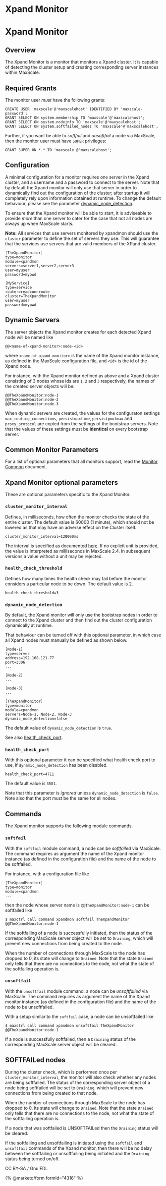 
# Xpand Monitor

# Xpand Monitor


## Overview


The Xpand Monitor is a monitor that monitors a Xpand cluster. It is
capable of detecting the cluster setup and creating corresponding server
instances within MaxScale.


## Required Grants


The monitor user *must* have the following grants:



```
CREATE USER 'maxscale'@'maxscalehost' IDENTIFIED BY 'maxscale-password';
GRANT SELECT ON system.membership TO 'maxscale'@'maxscalehost';
GRANT SELECT ON system.nodeinfo TO 'maxscale'@'maxscalehost';
GRANT SELECT ON system.softfailed_nodes TO 'maxscale'@'maxscalehost';
```



Further, if you want be able to *softfail* and *unsoftfail* a node via MaxScale,
then the monitor user must have `SUPER` privileges:



```
GRANT SUPER ON *.* TO 'maxscale'@'maxscalehost';
```



## Configuration


A minimal configuration for a monitor requires one server in the Xpand
cluster, and a username and a password to connect to the server. Note that
by default the Xpand monitor will only use that server in order to
dynamically find out the configuration of the cluster; after startup it
will completely rely upon information obtained at runtime. To change the
default behaviour, please see the parameter
[dynamic_node_detection](#dynamic_node_detection).


To ensure that the Xpand monitor will be able to start, it is adviseable
to provide *more* than one server to cater for the case that not all nodes
are always up when MaxScale starts.


**Note:** All services that use servers monitored by xpandmon should use
 the `cluster` parameter to define the set of servers they use. This will
 guarantee that the services use servers that are valid members of the
 XPand cluster.



```
[TheXpandMonitor]
type=monitor
module=xpandmon
servers=server1,server2,server3
user=myuser
password=mypwd

[MyService]
type=service
router=readconnroute
cluster=TheXpandMonitor
user=myuser
password=mypwd
```



## Dynamic Servers


The server objects the Xpand monitor creates for each detected
Xpand node will be named like



```
@@<name-of-xpand-monitor>:node-<id>
```



where `<name-of-xpand-monitor>` is the name of the Xpand monitor
instance, as defined in the MaxScale configuration file, and `<id>` is the
id of the Xpand node.


For instance, with the Xpand monitor defined as above and a Xpand
cluster consisting of 3 nodes whose ids are `1`, `2` and `3` respectively,
the names of the created server objects will be:



```
@@TheXpandMonitor:node-1
@@TheXpandMonitor:node-2
@@TheXpandMonitor:node-3
```



When dynamic servers are created, the values for the configuraton settings
`max_routing_connections`, `persistmaxtime`, `persistpoolmax` and
`proxy_protocol` are copied from the settings of the bootstrap servers.
Note that the values of these settings must be **identical** on every
bootstrap server.


## Common Monitor Parameters


For a list of optional parameters that all monitors support, read the
[Monitor Common](mariadb-maxscale-2302-common-monitor-parameters.md) document.


## Xpand Monitor optional parameters


These are optional parameters specific to the Xpand Monitor.


### `cluster_monitor_interval`


Defines, in milliseconds, how often the monitor checks the state of the
entire cluster. The default value is 60000 (1 minute), which should not
be lowered as that may have an adverse effect on the Cluster itself.



```
cluster_monitor_interval=120000ms
```



The interval is specified as documented
[here](../mariadb-maxscale-23-02-getting-started/mariadb-maxscale-2302-mariadb-maxscale-configuration-guide.md#durations). If no explicit unit
is provided, the value is interpreted as milliseconds in MaxScale 2.4. In subsequent
versions a value without a unit may be rejected.


### `health_check_threshold`


Defines how many times the health check may fail before the monitor
considers a particular node to be down. The default value is 2.



```
health_check_threshold=3
```



### `dynamic_node_detection`


By default, the Xpand monitor will only use the bootstrap nodes
in order to connect to the Xpand cluster and then find out the
cluster configuration dynamically at runtime.


That behaviour can be turned off with this optional parameter, in
which case all Xpand nodes must manually be defined as shown below.



```
[Node-1]
type=server
address=192.168.121.77
port=3306
...

[Node-2]
...

[Node-3]
...

[TheXpandMonitor]
type=monitor
module=xpandmon
servers=Node-1, Node-2, Node-3
dynamic_node_detection=false
```



The default value of `dynamic_node_detection` is `true`.


See also [health_check_port](#health_check_port).


### `health_check_port`


With this optional parameter it can be specified what health check
port to use, if `dynamic_node_detection` has been disabled.



```
health_check_port=4711
```



The default value is `3581`.


Note that this parameter is *ignored* unless `dynamic_node_detection`
is `false`. Note also that the port must be the same for all nodes.


## Commands


The Xpand monitor supports the following module commands.


### `softfail`


With the `softfail` module command, a node can be *softfailed* via
MaxScale. The command requires as argument the name of the Xpand
monitor instance (as defined in the configuration file) and the name
of the node to be softfailed.


For instance, with a configuration file like



```
[TheXpandMonitor]
type=monitor
module=xpandmon
...
```



then the node whose server name is `@@TheXpandMonitor:node-1` can
be softfailed like



```
$ maxctrl call command xpandmon softfail TheXpandMonitor @@TheXpandMonitor:node-1
```



If the softfailing of a node is successfully initiated, then the status
of the corresponding MaxScale server object will be set to `Draining`,
which will prevent new connections from being created to the node.


When the number of connections through MaxScale to the node has dropped
to 0, its state will change to `Drained`. Note that the state `Drained`
only tells that there are no connections to the node, not what the state
of the softfailing operation is.


### `unsoftfail`


With the `unsoftfail` module command, a node can be *unsoftfailed* via
MaxScale. The command requires as argument the name of the Xpand
monitor instance (as defined in the configuration file) and the name
of the node to be unsoftfailed.


With a setup similar to the `softfail` case, a node can be unsoftfailed
like:



```
$ maxctrl call command xpandmon unsoftfail TheXpandMonitor @@TheXpandMonitor:node-1
```



If a node is successfully softfailed, then a `Draining` status of
the corresponding MaxScale server object will be cleared.


## SOFTFAILed nodes


During the cluster check, which is performed once per
`cluster_monitor_interval`, the monitor will also check whether any
nodes are being softfailed. The status of the corresponding server
object of a node being softfailed will be set to `Draining`,
which will prevent new connections from being created to that node.


When the number of connections through MaxScale to the node has dropped
to 0, its state will change to `Drained`. Note that the state `Drained`
only tells that there are no connections to the node, not what the state
of the softfailing operation is.


If a node that was softfailed is UNSOFTFAILed then the `Draining`
status will be cleared.


If the softfailing and unsoftfailing is initiated using the `softfail`
and `unsoftfail` commands of the Xpand monitor, then there will be
no delay between the softfailing or unsoftfailing being initiated and the
`Draining` status being turned on/off.


CC BY-SA / Gnu FDL


{% @marketo/form formId="4316" %}
